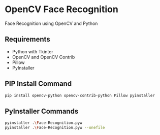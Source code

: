# OpenCV Face Recognition
Face Recognition using OpenCV and Python

## Requirements
- Python with Tkinter
- OpenCV and OpenCV Contrib
- Pillow
- PyInstaller

## PIP Install Command
```sh
pip install opencv-python opencv-contrib-python Pillow pyinstaller
```

## PyInstaller Commands
```sh
pyinstaller .\Face-Recognition.pyw
pyinstaller .\Face-Recognition.pyw --onefile
```

